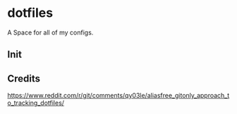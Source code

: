 # dotfiles
A Space for all of my configs. 

## Init



## Credits

https://www.reddit.com/r/git/comments/qy03le/aliasfree_gitonly_approach_to_tracking_dotfiles/

